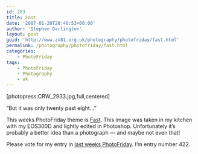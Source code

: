 ```yaml
---
id: 283
title: Fast
date: '2007-01-20T20:40:53+00:00'
author: 'Stephen Darlington'
layout: post
guid: 'http://www.zx81.org.uk/photography/photofriday/fast.html'
permalink: /photography/photofriday/fast.html
categories:
    - PhotoFriday
tags:
    - PhotoFriday
    - Photography
    - uk
---
```


\[photopress:CRW\_2933.jpg,full,centered\]

“But it was only twenty past eight…”

This weeks PhotoFriday theme is [Fast](http://www.photofriday.com/archives/challenge/000634.php "PhotoFriday: Fast"). This image was taken in my kitchen with my EOS300D and lightly edited in Photoshop. Unfortunately it’s probably a better idea than a photograph — and maybe not even that!

Please vote for my entry in [last weeks PhotoFriday](http://www.photofriday.com/linkviewer.php?id=632 "PhotoFriday: Peaceful"). I’m entry number 422.